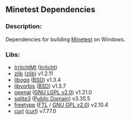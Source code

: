 ## Minetest Dependencies

### Description:

Dependencies for building [Minetest](http://minetest.net/) on Windows.

### Libs:

- [IrrlichtMt](https://github.com/minetest/irrlicht) ([Irrlicht](docs/licenses/Irrlicht.txt))
- [zlib](https://zlib.net/) ([zlib](docs/licenses/zlib.txt)) v1.2.11
- [libogg](https://xiph.org/) ([BSD](docs/licenses/xiph.org.txt)) v1.3.4
- [libvorbis](https://xiph.org/) ([BSD](docs/licenses/xiph.org.txt)) v1.3.7
- [openal](https://openal-soft.org/) ([GNU LGPL v2.0](docs/licenses/GNU-LGPLv2.0.txt)) v1.21.0
- [sqlite3](https://www.sqlite.org/) ([Public Domain](docs/licenses/sqlite3.txt)) v3.35.5
- [freetype](https://www.freetype.org/) ([FTL](docs/licenses/FTL.txt) / [GNU GPL v2.0](docs/licenses/GNU-GPLv2.txt)) v2.10.4
- [curl](https://curl.se/) ([curl](docs/licenses/curl.txt)) v7.77.0
